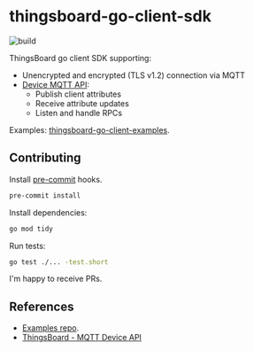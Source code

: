 # thingsboard-go-client-sdk

![build](https://github.com/dratasich/thingsboard-go-client-sdk/actions/workflows/go.yml/badge.svg)

ThingsBoard go client SDK supporting:

* Unencrypted and encrypted (TLS v1.2) connection via MQTT
* [Device MQTT API](https://thingsboard.io/docs/reference/mqtt-api/):
  * Publish client attributes
  * Receive attribute updates
  * Listen and handle RPCs

Examples: [thingsboard-go-client-examples](https://github.com/dratasich/thingsboard-go-client-examples).


## Contributing

Install [pre-commit](https://pre-commit.com/#installation) hooks.
```bash
pre-commit install
```

Install dependencies:
```bash
go mod tidy
```

Run tests:
```bash
go test ./... -test.short
```

I'm happy to receive PRs.


## References

* [Examples repo](https://github.com/dratasich/thingsboard-go-client-examples).
* [ThingsBoard - MQTT Device API](https://thingsboard.io/docs/reference/mqtt-api/)
